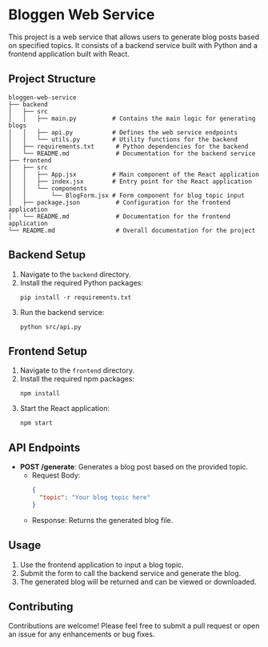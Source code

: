 # Bloggen Web Service

This project is a web service that allows users to generate blog posts based on specified topics. It consists of a backend service built with Python and a frontend application built with React.

## Project Structure

```
bloggen-web-service
├── backend
│   ├── src
│   │   ├── main.py          # Contains the main logic for generating blogs
│   │   ├── api.py           # Defines the web service endpoints
│   │   └── utils.py         # Utility functions for the backend
│   ├── requirements.txt      # Python dependencies for the backend
│   └── README.md             # Documentation for the backend service
├── frontend
│   ├── src
│   │   ├── App.jsx          # Main component of the React application
│   │   ├── index.jsx        # Entry point for the React application
│   │   └── components
│   │       └── BlogForm.jsx # Form component for blog topic input
│   ├── package.json          # Configuration for the frontend application
│   └── README.md             # Documentation for the frontend application
└── README.md                 # Overall documentation for the project
```

## Backend Setup

1. Navigate to the `backend` directory.
2. Install the required Python packages:
   ```
   pip install -r requirements.txt
   ```
3. Run the backend service:
   ```
   python src/api.py
   ```

## Frontend Setup

1. Navigate to the `frontend` directory.
2. Install the required npm packages:
   ```
   npm install
   ```
3. Start the React application:
   ```
   npm start
   ```

## API Endpoints

- **POST /generate**: Generates a blog post based on the provided topic.
  - Request Body:
    ```json
    {
      "topic": "Your blog topic here"
    }
    ```
  - Response: Returns the generated blog file.

## Usage

1. Use the frontend application to input a blog topic.
2. Submit the form to call the backend service and generate the blog.
3. The generated blog will be returned and can be viewed or downloaded.

## Contributing

Contributions are welcome! Please feel free to submit a pull request or open an issue for any enhancements or bug fixes.